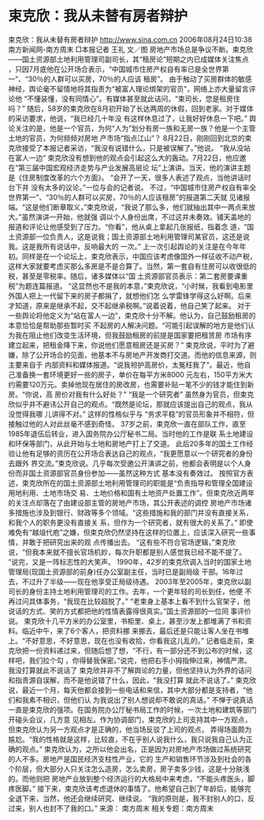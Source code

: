 # 束克欣：我从未替有房者辩护

束克欣：我从未替有房者辩护
http://www.sina.com.cn 2006年08月24日10:38 南方新闻网-南方周末
□本报记者 王礼 文／图
房地产市场总是争议不断。束克欣——国土资源部土地利用管理司副司长，其“租房论”短期之内已成媒体关注焦点 ，只因7月底他在公开场合表示，“中国城市住房产权自有率已是全世界第一”、“30％的人群可以买房，70％的人应该 租房”。
由于触动了买房群体的敏感神经，舆论毫不留情地将其指责为“被富人理论绑架的官员”，网络上亦大量留言评论他 “不懂装懂，没有同情心”。有媒体甚至就此诘问，“束司长，您是租房住吗？”
随后，58岁的束克欣在8月初开始了长达两周的休假，回到老家。对于媒体的采访要求，他说，“我已经几十年没 有这样休息过了，让我好好休息一下吧。”
舆论关注的是，他是一个官员，为何“人为”划分有房一族和无房一族？他是一个主管土地的官员，为何频频对房地 产市场“指点江山”？
8月22日，刚刚回到北京的束克欣接受了本报记者采访，“我没有说错什么，只是被误解了。”他说。
“我从没站在富人一边”
束克欣没有想到他的观点会引起这么大的轰动。7月22日，他应邀在“第三届中国宏观经济走势与产业发展高层论 坛”上演讲。当天，他的演讲主题是《住房制度改革的六个方面》。 “会开了一天，很多人表述了观点，当他讲话时台下并 没有太多的议论。”一位与会的记者说。
不过，“中国城市住房产权自有率全世界第一”、“30％的人群可以买房，70％的人应该租房”的报道第二天就 见诸报端。“这是他们断章取义，”束克欣说，“我说了那么多，他们就抽出其中一两点来放大。”虽然演讲一开始，他就强 调以个人身份出席，不过这并未奏效。铺天盖地的报道和评论让他感受到了压力。“你看”，他从桌上拿起几张报纸，指着念 道，“国土资源部一位负责人，这是说我；国土资源部土地利用管理司某官员，这还是说我。这是我所有说话中，反响最大的 一次。”
上一次引起舆论的关注是在今年年初。同样是在一个论坛上，束克欣表示，中国应该考虑像国外一样征收不动产税， 这样大家就要考虑买那么多房是不是合算了。当然，第一套自有住房可以收很低的税，甚至是零税率。随后，诸多媒体以“国 土资源部官员表示：第二套房要课重税”为题连篇报道。
“这显然也不是我的本意，”束克欣说，“小时候，我看到电影里外国人把上一代留下来的房子都捐了，就想他们怎 么学雷锋学得这么好啊。后来才知道，原来是继承不起，交不起继承税啊。”说着说着，他自己笑了起来。
对于一些舆论将他定义为“站在富人一边”，束克欣十分不解。他认为，自己鼓励租房的本意恰恰是帮助那些暂时买 不起房的人解决问题。“可能引起误解的地方是他们认为我在阻止他们改变生活环境，但我鼓励租房的前提是国家要把租赁房 市场有序建立起来，把租金降下来，你说他们愿意租房还是买房？”
束克欣说，平时为了避嫌，除了公开场合的见面，他基本不与房地产开发商打交道。而他的信息来源，则主要来自于 内部资料和媒体报道。“说我袒护高房价，太冤枉我了”。最近，他自己准备换一套环境更好一些的房子，单价在每平方米8000 元左右，150平方米大约需要120万元。卖掉他现在居住的房改房，也需要补贴一笔不少的钱才能住到新房。“你说，高 房价对我有什么好处？”
“我是一个研究者”
虽然身为官员，但束克欣似乎并不避讳公开自己的观点。“既然是论坛，那就应该提出自己的观点，我从没觉得我哪 儿讲得不对。”
这样的性格似乎与 “务求平稳”的官员形象并不相符，但接触过他的人对此丝毫不感到奇怪。
37岁之前，束克欣一直在部队工作，直至1985年退伍后转业，进入国务院办公厅秘书二局。当时他的工作是联 系土地建设和环保等部门，从此开始与土地和房地产打上了交道。
此后20多年的国土工作经验让他有足够的资历在公开场合表达自己的观点，“我更愿意以一个研究者的身份去跟外 界交流。”束克欣说。几乎每次受邀公开演讲之前，他都会表明是以个人身份而非国土资源部官员身份参加——虽然这种方式 基本没有奏效过。
按照官方表述，束克欣所在的国土资源部土地利用管理司的职能是“负责指导和管理全国建设用地利用、土地市场交 易、土地价格和国有土地资产处置工作”。但束克欣近两年的关注点却落在了由建设部主管的房地产市场，其公开表述的调控 房地产市场诸多措施也涉及到银行、财政等多个领域。“这些措施和我的部门并没有直接关系，和我个人的职务更没有直接关 系，但作为一个研究者，就有很大的关系了。”
即使难免有“越俎代庖”之嫌，但束克欣仍然坚持在这样的位置上，应该深入研究一些事情，并敢于把研究出来的观 点传播出去。
“这有些不符合官场逻辑，”束克欣说，“但我本来就不擅长官场机妙，每次升职都是别人感觉我已经不能不提了。 ”说完，又是一阵标志性的大笑声。
1990年，42岁的束克欣调入当时的国家土地管理局(现国土资源部的前身)任办公室副主任，当时已是副局级 干部。16年过去，不过升了半级——现在他享受正局级待遇。
2003年至2005年，束克欣以副司长的身份主持土地利用管理司的工作。去年，一个更年轻的司长到任，他便 不再过问具体事务，“我现在比较超脱了。”
“老束身上基本上看不到什么官架子，他说话的方式、笑的方式都把他的性情表露得很真实。”国土资源部的一位同 事评价说。
束克欣十几平方米的办公室里，书柜里、桌上，甚至沙发上都堆满了书和资料。临近中午，来了6个客人，把资料挪 来挪去，最后还是只能让客人坐在书堆上。“不好意思，不好意思，现在也没有收拾，你看我这儿乱的。”
记者临走前，束克欣把一份资料递过来，但随后想了想，“不行，有一部分还不到公布的时候，这样吧，我们拉个勾 ，你得替我保密。”说完，他把右手小拇指伸过来，神情严肃。
我没打算就此不说话了
束克欣并非不了解舆论的力量，但他坚持认为外界的诘问和指责源自误解，而不是他说错了什么，因此，“我没打算 就此不说话了。”
束克欣说，最近一个月，每天他都会接到一些电话和来信，其中大部分都是支持者，“他们和我素不相识，但他们认 为我说出了别人想说却不敢说的真话。”
不惮于说真话一直是束克欣的强项。在国务院办公厅秘书局工作的时候，一次土地和建筑等部门开碰头会议，几方意 见相左。作为协调部门，束克欣的上司支持其中一方观点，但束克欣认为另一方观点才是正确的，他当场反驳了上司的观点， 弄得场面颇为尴尬。“我的性格就是这样，比较直，不在乎别人说我什么，我只说我自己认为正确的观点。”
束克欣认为，之所以他会出名，正是因为对房地产市场做过系统研究的人不多。房地产是国民经济支柱性产业，它的 生产和销售环节涉及到社会的各个阶层，但大部分人只关注怎么造房，怎么卖房，房子卖多少钱，这是十分肤浅的。而他则把
房地产业放到整个经济运行的大格局中来考虑，“不能头疼医头，脚疼医脚。”
接下来，束克欣该考虑退休的事情了。他希望自己到了年龄后，能够完全退下来，当然，他还会继续研究、继续说。 “我的原则是，我不封别人的口，反过来，别人也封不了我的口。” 来源：
南方周末
相关专题：南方周末 

